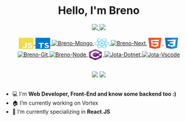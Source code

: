 <h1 align="center">Hello, I'm Breno</h1>

  
<div align="center">
  <a href="https://github.com/brenoc21">
  <img height="180em" src="https://github-readme-stats.vercel.app/api?username=brenoc21&show_icons=true&theme=shades-of-purple&include_all_commits=false&count_private=true"/>
  <img height="180em" src="https://github-readme-stats.vercel.app/api/top-langs/?username=brenoc21&layout=compact&langs_count=7&theme=shades-of-purple"/>
</div>
<div style="display: inline_block" align="center"><br>
  <img align="center" alt="Breno-Js" height="30" width="40" src="https://raw.githubusercontent.com/devicons/devicon/master/icons/javascript/javascript-plain.svg">
  <img align="center" alt="Breno-Ts" height="30" width="40" src="https://raw.githubusercontent.com/devicons/devicon/master/icons/typescript/typescript-plain.svg">
  <img align="center" alt="Breno-Mongo" height="30" width="40" src="https://cdn.jsdelivr.net/gh/devicons/devicon/icons/mongodb/mongodb-original.svg" />
  <img align="center" alt="Breno-React" height="30" width="40" src="https://raw.githubusercontent.com/devicons/devicon/master/icons/react/react-original.svg">
  <img align="center" alt="Breno-Next" height="30" width="40" src="https://cdn.jsdelivr.net/gh/devicons/devicon/icons/nextjs/nextjs-original.svg" />
  <img align="center" alt="Breno-HTML" height="30" width="40" src="https://raw.githubusercontent.com/devicons/devicon/master/icons/html5/html5-original.svg">
  <img align="center" alt="Breno-CSS" height="30" width="40" src="https://raw.githubusercontent.com/devicons/devicon/master/icons/css3/css3-original.svg">
  <img align="center" alt="Breno-Git" height="30" width="40" src="https://cdn.jsdelivr.net/gh/devicons/devicon/icons/git/git-original.svg" />
  <img align="center" alt="Breno-Node" height="30" width="40" src="https://cdn.jsdelivr.net/gh/devicons/devicon/icons/nodejs/nodejs-original.svg" />
  <img align="center" alt="Breno-Csharp" height="30" width="40" src="https://raw.githubusercontent.com/devicons/devicon/master/icons/csharp/csharp-original.svg">
  <img align="center" alt="Jota-Dotnet" height="30" width="40" src="https://cdn.jsdelivr.net/gh/devicons/devicon/icons/dotnetcore/dotnetcore-original.svg" />
  <img align="center" alt="Jota-Vscode" height="30" width="40"  src="https://cdn.jsdelivr.net/gh/devicons/devicon/icons/vscode/vscode-original.svg" />


</div>
  
  ##
 
<div align="center"> 
  <a href="https://www.linkedin.com/in/brenocola%C3%A7o/" target="_blank"><img src="https://img.shields.io/badge/-LinkedIn-%230077B5?style=for-the-badge&logo=linkedin&logoColor=white" target="_blank"></a> 
  <a href = "mailto:joaopedroalb.dev@gmail.com"><img src="https://img.shields.io/badge/-Gmail-%23333?style=for-the-badge&logo=gmail&logoColor=white" target="_blank"></a>

</div>
<br/>
  
- 💻 I'm **Web Developer, Front-End and know some backend too :)**
- 🏠 I’m currently working on Vortex
- 🌱 I’m currently specializing in **React.JS**
